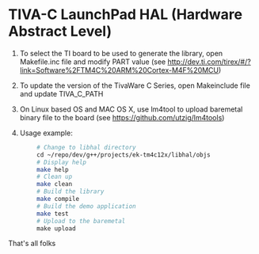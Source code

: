 # TIVA-C LaunchPad HAL (Hardware Abstract Level) #

1. To select the TI board to be used to generate the library, open Makefile.inc file and modify PART value (see http://dev.ti.com/tirex/#/?link=Software%2FTM4C%20ARM%20Cortex-M4F%20MCU)

2. To update the version of the TivaWare C Series, open Makeinclude file and update TIVA_C_PATH

3. On Linux based OS and MAC OS X, use lm4tool to upload baremetal binary file to the board (see https://github.com/utzig/lm4tools)

4. Usage example:

```bash
        # Change to libhal directory    
        cd ~/repo/dev/g++/projects/ek-tm4c12x/libhal/objs
        # Display help 
        make help
        # Clean up
        make clean
        # Build the library
        make compile
        # Build the demo application
        make test
        # Upload to the baremetal
        make upload
```


That's all folks
